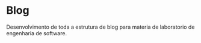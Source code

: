 # Blog
Desenvolvimento de toda a estrutura de blog para materia de laboratorio de engenharia de software.

